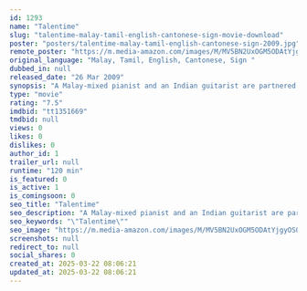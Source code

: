```yaml
---
id: 1293
name: "Talentime"
slug: "talentime-malay-tamil-english-cantonese-sign-movie-download"
poster: "posters/talentime-malay-tamil-english-cantonese-sign-2009.jpg"
remote_poster: "https://m.media-amazon.com/images/M/MV5BN2UxOGM5ODAtYjgyOS00YWVlLTk0OTQtYzRhZTI1ZGE4NWMwXkEyXkFqcGc@._V1_SX300.jpg"
original_language: "Malay, Tamil, English, Cantonese, Sign "
dubbed_in: null
released_date: "26 Mar 2009"
synopsis: "A Malay-mixed pianist and an Indian guitarist are partnered in a talent show competition."
type: "movie"
rating: "7.5"
imdbid: "tt1351669"
tmdbid: null
views: 0
likes: 0
dislikes: 0
author_id: 1
trailer_url: null
runtime: "120 min"
is_featured: 0
is_active: 1
is_comingsoon: 0
seo_title: "Talentime"
seo_description: "A Malay-mixed pianist and an Indian guitarist are partnered in a talent show competition."
seo_keywords: "\"Talentime\""
seo_image: "https://m.media-amazon.com/images/M/MV5BN2UxOGM5ODAtYjgyOS00YWVlLTk0OTQtYzRhZTI1ZGE4NWMwXkEyXkFqcGc@._V1_SX300.jpg"
screenshots: null
redirect_to: null
social_shares: 0
created_at: 2025-03-22 08:06:21
updated_at: 2025-03-22 08:06:21
---
```


